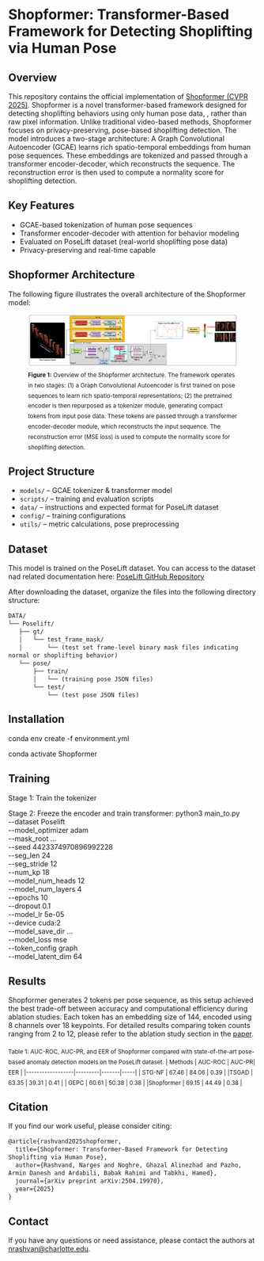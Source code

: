 # Shopformer: Transformer-Based Framework for Detecting Shoplifting via Human Pose
## Overview

This repository contains the official implementation of [Shopformer (CVPR 2025)](https://arxiv.org/abs/2504.19970). Shopformer is a novel transformer-based framework designed for detecting shoplifting behaviors using only human pose data, , rather than raw pixel information. Unlike traditional video-based methods, Shopformer focuses on privacy-preserving, pose-based shoplifting detection. The model introduces a two-stage architecture: A Graph Convolutional Autoencoder (GCAE) learns rich spatio-temporal embeddings from human pose sequences. These embeddings are tokenized and passed through a transformer encoder-decoder, which reconstructs the sequence. The reconstruction error is then used to compute a normality score for shoplifting detection.

## Key Features

- GCAE-based tokenization of human pose sequences
- Transformer encoder-decoder with attention for behavior modeling
- Evaluated on PoseLift dataset (real-world shoplifting pose data)
- Privacy-preserving and real-time capable
  
## Shopformer Architecture
The following figure illustrates the overall architecture of the Shopformer model:
<figure>
  <img src="Images/Shopformer.png" alt="Shopformer Architecture" width="1300"/>
  <figcaption><sub><b>Figure 1:</b> Overview of the Shopformer architecture. The framework operates in two stages: (1) a Graph Convolutional Autoencoder is first trained on pose sequences to learn rich spatio-temporal representations; (2) the pretrained encoder is then repurposed as a tokenizer module, generating compact tokens from input pose data. These tokens are passed through a transformer encoder-decoder module, which reconstructs the input sequence. The reconstruction error (MSE loss) is used to compute the normality score for shoplifting detection.</figcaption>
  </sub></figure>


  ## Project Structure

- `models/` – GCAE tokenizer & transformer model
- `scripts/` – training and evaluation scripts
- `data/` – instructions and expected format for PoseLift dataset
- `config/` – training configurations
- `utils/` – metric calculations, pose preprocessing

## Dataset
This model is trained on the PoseLift dataset. You can access to the dataset nad related documentation here: 
 [PoseLift GitHub Repository](https://github.com/TeCSAR-UNCC/PoseLift)

 After downloading the dataset, organize the files into the following directory structure: 
 ```
DATA/
└── Poselift/
    ├── gt/
    │   └── test_frame_mask/
    │       └── (test set frame-level binary mask files indicating normal or shoplifting behavior)
    └── pose/
        ├── train/
        │   └── (training pose JSON files)
        └── test/
            └── (test pose JSON files)
```


## Installation
conda env create -f environment.yml

conda activate Shopformer

 ## Training
Stage 1: Train the tokenizer 


Stage 2: Freeze the encoder and train transformer:
python3 main_to.py \
  --dataset Poselift \
  --model_optimizer adam \
  --mask_root ... \
  --seed 4423374970896992228 \
  --seg_len 24 \
  --seg_stride 12 \
  --num_kp 18 \
  --model_num_heads 12 \
  --model_num_layers 4 \
  --epochs 10 \
  --dropout 0.1 \
  --model_lr 5e-05 \
  --device cuda:2 \
  --model_save_dir ... \
  --model_loss mse \
  --token_config graph \
  --model_latent_dim 64


## Results
Shopformer generates 2 tokens per pose sequence, as this setup achieved the best trade-off between accuracy and computational efficiency during ablation studies. Each token has an embedding size of 144, encoded using 8 channels over 18 keypoints. For detailed results comparing token counts ranging from 2 to 12, please refer to the ablation study section in the [paper](https://arxiv.org/abs/2504.19970).



<sub> Table 1: AUC-ROC, AUC-PR, and EER of Shopformer compared with state-of-the-art pose-based anomaly detection models on the PoseLift dataset.
| Methods          | AUC-ROC | AUC-PR| EER |
|------------------|---------|-------|-----|
| STG-NF         |    67.46   | 84.06        | 0.39   |
|TSGAD           |   63.35    |  39.31       | 0.41    |
| GEPC          |   60.61    |  50.38       | 0.38  |
|Shopformer    |  69.15  | 44.49 | 0.38 |



## Citation
If you find our work useful, please consider citing: 

```bibetex
@article{rashvand2025shopformer,
  title={Shopformer: Transformer-Based Framework for Detecting Shoplifting via Human Pose},
  author={Rashvand, Narges and Noghre, Ghazal Alinezhad and Pazho, Armin Danesh and Ardabili, Babak Rahimi and Tabkhi, Hamed},
  journal={arXiv preprint arXiv:2504.19970},
  year={2025}
}
```

## Contact
If you have any questions or need assistance, please contact the authors at nrashvan@charlotte.edu.

